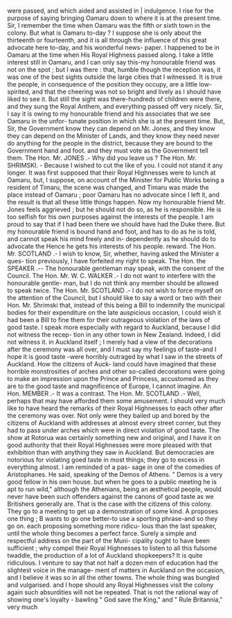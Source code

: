 were passed, and which aided and assisted in | indulgence. I rise for the purpose of saying bringing Oamaru down to where it is at the present time. Sir, I remember the time when Oamaru was the fifth or sixth town in the colony. But what is Oamaru to-day ? I suppose she is only about the thirteenth or fourteenth, and it is all through the influence of this great advocate here to-day, and his wonderful news- paper. I happened to be in Oamaru at the time when His Royal Highness passed along. I take a little interest still in Oamaru, and I can only say this-my honourable friend was not on the spot ; but I was there : that, humble though the reception was, it was one of the best sights outside the large cities that I witnessed. It is true the people, in consequence of the position they occupy, are a little low-spirited, and that the cheering was not so bright and lively as I should have liked to see it. But still the sight was there-hundreds of children were there, and they sung the Royal Anthem, and everything passed off very nicely. Sir, I say it is owing to my honourable friend and his associates that we see Oamaru in the unfor- tunate position in which she is at the present time. But, Sir, the Government know they can depend on Mr. Jones, and they know they can depend on the Minister of Lands, and they know they need never do anything for the people in the district, because they are bound to the Government hand and foot. and they must vote as the Government tell them. The Hon. Mr. JONES .- Why did you leave us ? The Hon. Mr. SHRIMSKI. - Because I wished to cut the like of you. I could not stand it any longer. It was first supposed that their Royal Highnesses were to lunch at Oamaru, but, I suppose, on account of the Minister for Public Works being a resident of Timaru, the scene was changed, and Timaru was made the place instead of Oamaru ; poor Oamaru has no advocate since I left it, and the result is that all these little things happen. Now my honourable friend Mr. Jones feels aggrieved ; but he should not do so, as he is responsible. He is too selfish for his own purposes against the interests of the people. I am proud to say that if I had been there we should have had the Duke there. But my honourable friend is bound hand and foot, and has to do as he is told, and cannot speak his mind freely and in- dependently as he should do to advocate the Hence he gets his interests of his people. reward. The Hon. Mr. SCOTLAND .- I wish to know, Sir, whether, having asked the Minister a ques- tion previously, I have forfeited my right to speak. The Hon. the SPEAKER .-- The honourable gentleman may speak, with the consent of the Council. The Hon. Mr. W. C. WALKER .- I do not want to interfere with the honourable gentle- man, but I do not think any member should be allowed to speak twice. The Hon. Mr. SCOTLAND .- I do not wish to force myself on the attention of the Council, but I should like to say a word or two with their Hon. Mr. Shrimski that, instead of this being a Bill to indemnify the municipal bodies for their expenditure on the late auspicious occasion, I could wish it had been a Bill to fine them for their outrageous violation of the laws of good taste. I speak more especially with regard to Auckland, because I did not witness the recep- tion in any other town in New Zealand. Indeed, I did not witness it. in Auckland itself ; I merely had a view of the decorations after the ceremony was all over, and I must say my feelings of taste-and I hope it is good taste -were horribly outraged by what I saw in the streets of Auckland. How the citizens of Auck- land could have imagined that these horrible monstrosities of arches and other so-called decorations were going to make an impression upon the Prince and Princess, accustomed as they are to the good taste and magnificence of Europe, I cannot imagine. An Hon. MEMBER .- It was a contrast. The Hon. Mr. SCOTLAND .- Well, perhaps that may have afforded them some amusement. I should very much like to have heard the remarks of their Royal Highnesses to each other after the ceremony was over. Not only were they bailed up and bored by the citizens of Auckland with addresses at almost every street corner, but they had to pass under arches which were in direct violation of good taste. The show at Rotorua was certainly something new and original, and I have it on good authority that their Royal Highnesses were more pleased with that exhibition than with anything they saw in Auckland. But democracies are notorious for violating goed taste in most things; they go to excess in everything almost. I am reminded of a pas- sage in one of the comedies of Aristophanes. He said, speaking of the Demos of Athens. " Demos is a very good fellow in his own house. but when he goes to a public meeting he is apt to run wild," although the Athenians, being an æsthetical people, would never have been such offenders against the canons of good taste as we Britishers generally are. That is the case with the citizens of this colony. They go to a meeting to get up a demonstration of some kind. A proposes one thing ; B wants to go one better-to use a sporting phrase-and so they go on. each proposing something more ridicu- lous than the last speaker, until the whole thing becomes a perfect farce. Surely a simple and respectful address on the part of the Muni- cipality ought to have been sufficient ; why compel their Royal Highnesses to listen to all this fulsome twaddle, the production of a lot of Auckland shopkeepers? It is quite ridiculous. I venture to say that not half a dozen men of education had the slightest voice in the manage- ment of matters in Auckland on the occasion, and I believe it was so in all the other towns. The whole thing was bungled and vulgarised. and I hope should any Royal Highnesses visit the colony again such absurdities will not be repeated. That is not the rational way of showing one's loyalty - bawling " God save the King," and " Rule Britannia," very much 